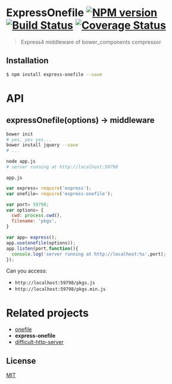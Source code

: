# ExpressOnefile [![NPM version][npm-image]][npm] [![Build Status][travis-image]][travis] [![Coverage Status][coveralls-image]][coveralls]

> Express4 middleware of bower_components compressor

## Installation

```bash
$ npm install express-onefile --save
```

# API

## expressOnefile(options) -> middleware

```bash
bower init
# yes, yes yes...
bower install jquery --save
# ...

node app.js
# server running at http://localhost:59798
```

`app.js`

```js
var express= require('express');
var onefile= require('express-onefile');

var port= 59798;
var options= {
  cwd: process.cwd(),
  filename: 'pkgs',
}

var app= express();
app.use(onefile(options));
app.listen(port,function(){
  console.log('server running at http://localhost:%s',port);
});
```

Can you access:
* `http://localhost:59798/pkgs.js`
* `http://localhost:59798/pkgs.min.js`

# Related projects
* [onefile](https://github.com/59naga/onefile/)
* __express-onefile__
* [difficult-http-server](https://github.com/59naga/difficult-http-server)

License
---
[MIT][License]

[License]: http://59naga.mit-license.org/

[sauce-image]: http://soysauce.berabou.me/u/59798/express-onefile.svg
[sauce]: https://saucelabs.com/u/59798
[npm-image]:https://img.shields.io/npm/v/express-onefile.svg?style=flat-square
[npm]: https://npmjs.org/package/express-onefile
[travis-image]: http://img.shields.io/travis/59naga/express-onefile.svg?style=flat-square
[travis]: https://travis-ci.org/59naga/express-onefile
[coveralls-image]: http://img.shields.io/coveralls/59naga/express-onefile.svg?style=flat-square
[coveralls]: https://coveralls.io/r/59naga/express-onefile?branch=master

